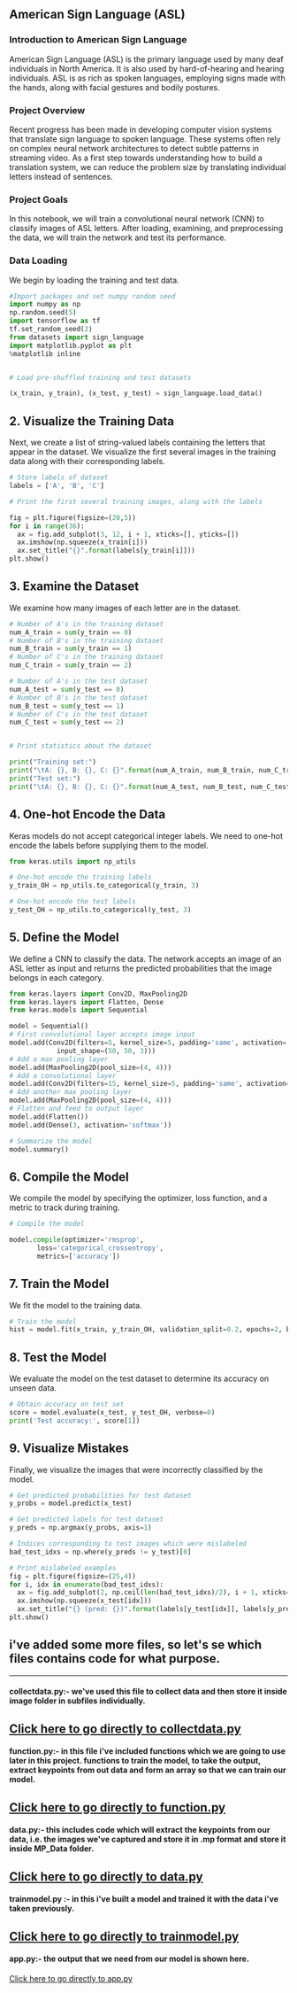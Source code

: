 ## American Sign Language (ASL) 
### Introduction to American Sign Language 
American Sign Language (ASL) is the primary language used by many deaf individuals in North America. It is also used by hard-of-hearing and hearing individuals. ASL is as rich as spoken languages, employing signs made with the hands, along with facial gestures and bodily postures.

### Project Overview
Recent progress has been made in developing computer vision systems that translate sign language to spoken language. These systems often rely on complex neural network architectures to detect subtle patterns in streaming video. As a first step towards understanding how to build a translation system, we can reduce the problem size by translating individual letters instead of sentences.

### Project Goals
In this notebook, we will train a convolutional neural network (CNN) to classify images of ASL letters. After loading, examining, and preprocessing the data, we will train the network and test its performance.

### Data Loading
We begin by loading the training and test data.


```python
#Import packages and set numpy random seed
import numpy as np
np.random.seed(5) 
import tensorflow as tf
tf.set_random_seed(2)
from datasets import sign_language
import matplotlib.pyplot as plt
%matplotlib inline


# Load pre-shuffled training and test datasets

(x_train, y_train), (x_test, y_test) = sign_language.load_data()
```

## 2. Visualize the Training Data
Next, we create a list of string-valued labels containing the letters that appear in the dataset. We visualize the first several images in the training data along with their corresponding labels.
```python
# Store labels of dataset
labels = ['A', 'B', 'C']

# Print the first several training images, along with the labels

fig = plt.figure(figsize=(20,5))
for i in range(36):
  ax = fig.add_subplot(3, 12, i + 1, xticks=[], yticks=[])
  ax.imshow(np.squeeze(x_train[i]))
  ax.set_title("{}".format(labels[y_train[i]]))
plt.show()
```

## 3. Examine the Dataset
We examine how many images of each letter are in the dataset.
```python
# Number of A's in the training dataset
num_A_train = sum(y_train == 0)
# Number of B's in the training dataset
num_B_train = sum(y_train == 1)
# Number of C's in the training dataset
num_C_train = sum(y_train == 2)

# Number of A's in the test dataset
num_A_test = sum(y_test == 0)
# Number of B's in the test dataset
num_B_test = sum(y_test == 1)
# Number of C's in the test dataset
num_C_test = sum(y_test == 2)


# Print statistics about the dataset

print("Training set:")
print("\tA: {}, B: {}, C: {}".format(num_A_train, num_B_train, num_C_train))
print("Test set:")
print("\tA: {}, B: {}, C: {}".format(num_A_test, num_B_test, num_C_test))
```

## 4. One-hot Encode the Data
Keras models do not accept categorical integer labels. We need to one-hot encode the labels before supplying them to the model.

```python
from keras.utils import np_utils

# One-hot encode the training labels
y_train_OH = np_utils.to_categorical(y_train, 3)

# One-hot encode the test labels
y_test_OH = np_utils.to_categorical(y_test, 3)
```

## 5. Define the Model
We define a CNN to classify the data. The network accepts an image of an ASL letter as input and returns the predicted probabilities that the image belongs in each category.
```python
from keras.layers import Conv2D, MaxPooling2D
from keras.layers import Flatten, Dense
from keras.models import Sequential

model = Sequential()
# First convolutional layer accepts image input
model.add(Conv2D(filters=5, kernel_size=5, padding='same', activation='relu', 
            input_shape=(50, 50, 3)))
# Add a max pooling layer
model.add(MaxPooling2D(pool_size=(4, 4)))
# Add a convolutional layer
model.add(Conv2D(filters=15, kernel_size=5, padding='same', activation='relu'))
# Add another max pooling layer
model.add(MaxPooling2D(pool_size=(4, 4)))
# Flatten and feed to output layer
model.add(Flatten())
model.add(Dense(3, activation='softmax'))

# Summarize the model
model.summary()

```

## 6. Compile the Model
We compile the model by specifying the optimizer, loss function, and a metric to track during training.

```python
# Compile the model

model.compile(optimizer='rmsprop', 
       loss='categorical_crossentropy', 
       metrics=['accuracy'])
```
## 7. Train the Model
We fit the model to the training data.
```python
# Train the model
hist = model.fit(x_train, y_train_OH, validation_split=0.2, epochs=2, batch_size=32)
```
## 8. Test the Model
We evaluate the model on the test dataset to determine its accuracy on unseen data.
```python
# Obtain accuracy on test set
score = model.evaluate(x_test, y_test_OH, verbose=0)
print('Test accuracy:', score[1])
```
## 9. Visualize Mistakes
Finally, we visualize the images that were incorrectly classified by the model.
```python
# Get predicted probabilities for test dataset
y_probs = model.predict(x_test)

# Get predicted labels for test dataset
y_preds = np.argmax(y_probs, axis=1)

# Indices corresponding to test images which were mislabeled
bad_test_idxs = np.where(y_preds != y_test)[0]

# Print mislabeled examples
fig = plt.figure(figsize=(25,4))
for i, idx in enumerate(bad_test_idxs):
  ax = fig.add_subplot(2, np.ceil(len(bad_test_idxs)/2), i + 1, xticks=[], yticks=[])
  ax.imshow(np.squeeze(x_test[idx]))
  ax.set_title("{} (pred: {})".format(labels[y_test[idx]], labels[y_preds[idx]]))
plt.show()
```



## i've added some more files, so let's se which files contains code for what purpose.
----
#### collectdata.py:- we've used this file to collect data and then store it inside image folder in subfiles individually.
[Click here to go directly to collectdata.py](collectdata.py)
----
#### function.py:- in this file i've included functions which we are going to use later in this project. functions to train the model, to take the output, extract keypoints from out data and form an array so that we can train our model.
[Click here to go directly to function.py](function.py)
-----
#### data.py:- this includes code which will extract the keypoints from our data, i.e. the images we've captured and store it in .mp format and store it inside MP_Data folder.
[Click here to go directly to data.py](data.py)
----
#### trainmodel.py :- in this i've built a model and trained it with the data i've taken previously.
[Click here to go directly to trainmodel.py](trainmodel.py)
----
#### app.py:- the output that we need from our model is shown here.
[Click here to go directly to app.py](app.py)
